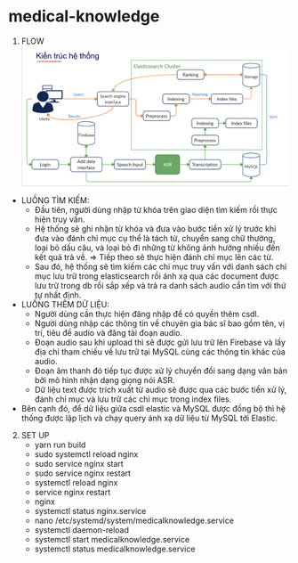 # medical-knowledge
1. FLOW
   ![Main flow](/process.jpg)

+ LUỒNG TÌM KIẾM:
  +  Đầu tiên, người dùng nhập từ khóa trên giao diện tìm kiếm rồi thực hiện truy vấn. 
    + Hệ thống sẽ ghi nhận từ khóa và đưa vào bước tiền xử lý trước khi đưa vào đánh chỉ mục cụ thể là tách từ, chuyển sang chữ thường, loại bỏ dấu câu, và loại bỏ đi những từ không ảnh hưởng nhiều đến kết quả trả về. => Tiếp theo sẽ thực hiện đánh chỉ mục lên các từ.
    + Sau đó, hệ thống sẽ tìm kiếm các chỉ mục truy vấn với danh sách chỉ mục lưu trữ trong elasticsearch rồi ánh xạ qua các document được lưu trữ trong db rồi sắp xếp và trả ra danh sách audio cần tìm với thứ tự nhất định.
+ LUỒNG THÊM DỮ LIỆU:
  + Người dùng cần thực hiện đăng nhập để có quyền thêm csdl.
  + Người dùng nhập các thông tin về chuyên gia bác sĩ bao gồm tên, vị trí, tiêu đề audio và đăng tải đoạn audio. 
  + Đoạn audio sau khi upload thì sẽ được gửi lưu trữ lên Firebase và lấy địa chỉ tham chiếu về lưu trữ tại MySQL cùng các thông tin khác của audio.
  + Đoạn âm thanh đó tiếp tục được xử lý chuyển đổi sang dạng vân bản bởi mô hình nhận dạng giọng nói ASR. 
  + Dữ liệu text được trích xuất từ audio sẽ được qua các bước tiền xử lý, đánh chỉ mục và lưu trữ các chỉ mục trong index files.
 + Bên cạnh đó, để dữ liệu giữa csdl elastic và MySQL được đồng bộ thì hệ thống được lập lịch và chạy query ánh xạ dữ liệu từ MySQL tới Elastic.


2. SET UP
   + yarn run build
   + sudo systemctl reload nginx
   + sudo service nginx start
   + sudo service nginx restart
   + systemctl reload nginx
   + service nginx restart
   + nginx
   + systemctl status nginx.service
   + nano /etc/systemd/system/medicalknowledge.service
   + systemctl daemon-reload
   + systemctl start medicalknowledge.service
   + systemctl status medicalknowledge.service
